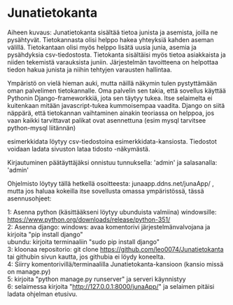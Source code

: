 ﻿# Junatietokanta
Aiheen kuvaus:
Junatietokanta sisältää tietoa junista ja asemista, joilla ne pysähtyvät. Tietokannasta olisi helppo hakea yhteyksiä kahden aseman 
välillä. Tietokantaan olisi myös helppo lisätä uusia junia, asemia ja pysähdyksia csv-tiedostosta. Tietokanta sisältäisi myös
tietoa asiakkaista ja niiden tekemistä varauksista juniin. Järjestelmän tavoitteena on helpottaa tiedon hakua junista ja 
niihin tehtyjen varausten hallintaa.  

Ympäristö on vielä hieman auki, mutta näillä näkymin tulen pystyttämään oman palvelimen tietokannalle. Oma palvelin sen takia, että
sovellus käyttää Pythonin Django-frameworkkiä, jota sen täytyy tukea. Itse selaimelta ei kuitenkaan mitään javascript-tukea 
kummoisempaa vaadita. Django on siitä näppärä, että tietokannan vaihtaminen ainakin teoriassa on helppoa, jos vaan kaikki tarvittavat
palikat ovat asennettuna (esim mysql tarvitsee python-mysql liitännän)  

esimerkkidata löytyy csv-tiedostoina esimerkkidata-kansiosta. Tiedostot voidaan ladata sivuston lataa tidosto -näkymästä.  

Kirjautuminen päätäyttäjäksi onnistuu tunnuksella: 'admin' ja salasanalla: 'admin'

Ohjelmisto löytyy tällä hetkellä osoitteesta: junaapp.ddns.net/junaApp/ , mutta jos haluaa kokeilla itse sovellusta omassa ympäristössä, tässä asennusohjeet:  

1: Asenna python (käsittääkseni löytyy ubunduista valmiina) windowsille: https://www.python.org/downloads/release/python-351/  
2: Asenna django: windows: avaa komentorivi järjestelmänvalvojana ja kirjoita "pip install django"  
	ubundu: kirjoita terminaaliin "sudo pip install django"  
3: kloonaa repositorio: git clone https://github.com/leo0074/Junatietokanta tai githubin sivun kautta, jos githubia ei löydy koneelta.  
4: Siirry komentorivillä/terminaalilla Junatietokanta-kansioon (kansio missä on manage.py)  
5: kirjoita "python manage.py runserver" ja serveri käynnistyy  
6: selaimessa kirjoita "http://127.0.0.1:8000/junaApp/" ja selaimen pitäisi ladata ohjelman etusivu.  
